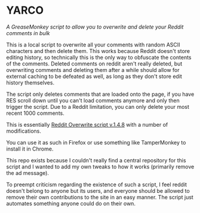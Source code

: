 # YARCO
*A GreaseMonkey script to allow you to overwrite and delete your Reddit comments in bulk*

This is a local script to overwrite all your comments with random ASCII characters and then delete them. This works because Reddit doesn't store editing history, so technically this is the only way to obfuscate the contents of the comments. Deleted comments on reddit aren't really deleted, but overwriting comments and deleting them after a while should allow for external caching to be defeated as well, as long as they don't store edit history themselves. 

The script only deletes comments that are loaded onto the page, if you have RES scroll down until you can't load comments anymore and only then trigger the script. Due to a Reddit limitation, you can only delete your most recent 1000 comments. 

This is essentially [Reddit Overwrite script v.1.4.8](https://greasyfork.org/en/scripts/10380-reddit-overwrite) with a number of modifications. 

You can use it as such in Firefox or use something like TamperMonkey to install it in Chrome.

This repo exists because I couldn't really find a central repository for this script and I wanted to add my own tweaks to how it works (primarily remove the ad message).

To preempt criticism regarding the existence of such a script, I feel reddit doesn't belong to anyone but its users, and everyone should be allowed to remove their own contributions to the site in an easy manner. The script just automates something anyone could do on their own. 

